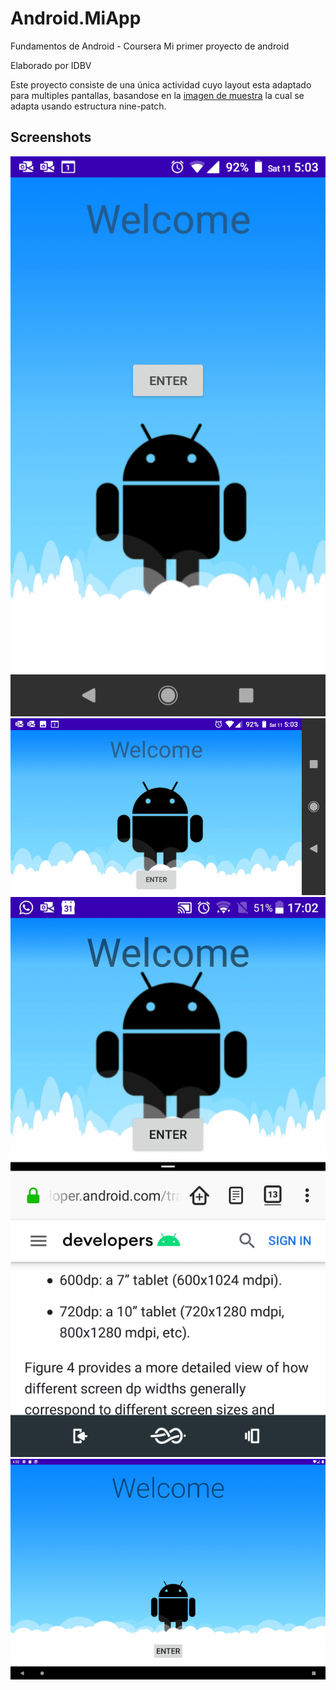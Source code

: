 # Android.MiApp
Fundamentos de Android - Coursera
Mi primer proyecto de android

Elaborado por IDBV

Este proyecto consiste de una única actividad cuyo layout esta adaptado para multiples pantallas, 
basandose en la [imagen de muestra](./app/src/main/res/drawable/marcianito_android.9.png) la cual se adapta
usando estructura nine-patch.

## Screenshots

![MainActivity](./Screen1.png)
![MainActivity](./Screen2.png)
![MainActivity](./Screen3.jpg)
![MainActivity](./Screen4.png)
